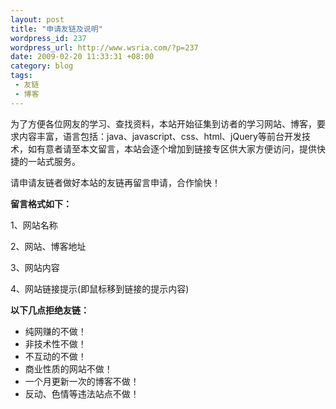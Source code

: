 ```yaml
--- 
layout: post
title: "申请友链及说明"
wordpress_id: 237
wordpress_url: http://www.wsria.com/?p=237
date: 2009-02-20 11:33:31 +08:00
category: blog
tags: 
 - 友链
 - 博客
---
```

为了方便各位网友的学习、查找资料，本站开始征集到访者的学习网站、博客，要求内容丰富，语言包括：java、javascript、css、html、jQuery等前台开发技术，如有意者请至本文留言，本站会逐个增加到链接专区供大家方便访问，提供快捷的一站式服务。

<!--more-->

请申请友链者做好本站的友链再留言申请，合作愉快！

<strong>留言格式如下：</strong>

1、网站名称

2、网站、博客地址

3、网站内容

4、网站链接提示(即鼠标移到链接的提示内容)

<strong>以下几点拒绝友链：</strong>
<ul>
	<li>纯网赚的不做！</li>
	<li>非技术性不做！</li>
	<li>不互动的不做！</li>
	<li>商业性质的网站不做！</li>
	<li>一个月更新一次的博客不做！</li>
	<li>反动、色情等违法站点不做！</li>
</ul>

